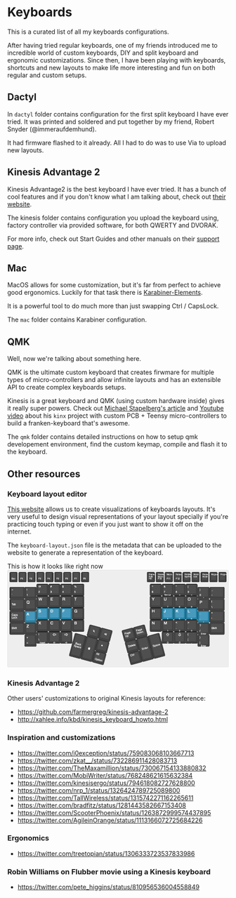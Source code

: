 # Keyboards

This is a curated list of all my keyboards configurations.

After having tried regular keyboards, one of my friends introduced me to
incredible world of custom keyboards, DIY and split keyboard and ergonomic
customizations. Since then, I have been playing with keyboards, shortcuts and
new layouts to make life more interesting and fun on both regular and custom
setups.


## Dactyl

In `dactyl` folder contains configuration for the first split keyboard I have
ever tried. It was printed and soldered and put together by my friend, Robert
Snyder (@immeraufdemhund).

It had firmware flashed to it already. All I had to do was to use Via to upload
new layouts.


## Kinesis Advantage 2

Kinesis Advantage2 is the best keyboard I have ever tried. It has a bunch of
cool features and if you don't know what I am talking about, check out [their
website][1].

The kinesis folder contains configuration you upload the keyboard using, factory
controller via provided software, for both QWERTY and DVORAK.

For more info, check out Start Guides and other manuals on their [support
page][2].


## Mac

MacOS allows for some customization, but it's far from perfect to achieve good
ergonomics. Luckily for that task there is [Karabiner-Elements][3].

It is a powerful tool to do much more than just swapping Ctrl / CapsLock.

The `mac` folder contains Karabiner configuration.


## QMK

Well, now we're talking about something here.

QMK is the ultimate custom keyboard that creates firwmare for multiple types of
micro-controllers and allow infinite layouts and has an extensible API to create
complex keyboards setups.

Kinesis is a great keyboard and QMK (using custom hardware inside) gives it
really super powers. Check out [Michael Stapelberg's article][4] and [Youtube
video][5] about his `kinx` project with custom PCB + Teensy micro-controllers to
build a franken-keyboard that's awesome.

The `qmk` folder contains detailed instructions on how to setup qmk developement
environment, find the custom keymap, compile and flash it to the keyboard.


## Other resources

### Keyboard layout editor

[This website][6] allows us to create visualizations of keyboards layouts. It's
very useful to design visual representations of your layout specially if you're
practicing touch typing or even if you just want to show it off on the internet.

The `keyboard-layout.json` file is the metadata that can be uploaded to the
website to generate a representation of the keyboard.

This is how it looks like right now
![My awesome keyboard](./keyboard-layout.png "My awesome keyboard")

### Kinesis Advantage 2

Other users' customizations to original Kinesis layouts for reference:

- https://github.com/farmergreg/kinesis-advantage-2
- http://xahlee.info/kbd/kinesis_keyboard_howto.html


### Inspiration and customizations

- https://twitter.com/i0exception/status/759083068103667713
- https://twitter.com/zkat__/status/732286911428083713
- https://twitter.com/TheMaxamillion/status/730067154133880832
- https://twitter.com/MobiWriter/status/768248621615632384
- https://twitter.com/kinesisergo/status/794618082727628800
- https://twitter.com/nrp_1/status/1326424789725089800
- https://twitter.com/TallWireless/status/1315742271162265611
- https://twitter.com/bradfitz/status/1281443582667153408
- https://twitter.com/ScooterPhoenix/status/1263872999574437895
- https://twitter.com/AgileinOrange/status/1113166072725684226


### Ergonomics

- https://twitter.com/treetopian/status/1306333723537833986


### Robin Williams on Flubber movie using a Kinesis keyboard

- https://twitter.com/pete_higgins/status/810956536004558849



[1]: https://kinesis-ergo.com/shop/advantage2/
[2]: https://kinesis-ergo.com/support/advantage2/
[3]: https://karabiner-elements.pqrs.org/
[4]: https://michael.stapelberg.ch/posts/tags/kinx/
[5]: https://www.youtube.com/watch?v=I0kwQbnhlfk
[6]: http://www.keyboard-layout-editor.com/
